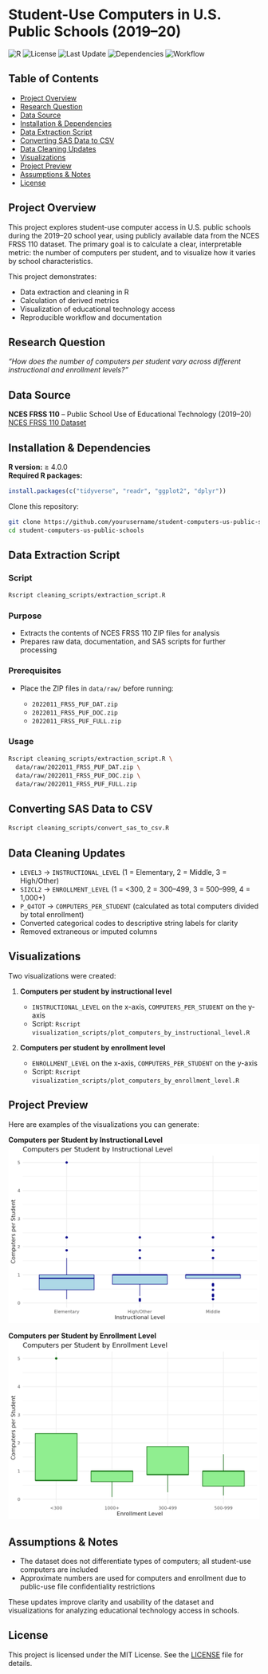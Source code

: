 # Student-Use Computers in U.S. Public Schools (2019–20)

![R](https://img.shields.io/badge/Language-R-blue) 
![License](https://img.shields.io/badge/License-MIT-green) 
![Last Update](https://img.shields.io/badge/Last%20Update-Aug%202025-yellow) 
![Dependencies](https://img.shields.io/badge/Dependencies-✓-brightgreen) 
![Workflow](https://img.shields.io/badge/Workflow-Passing-brightgreen)

## Table of Contents

- [Project Overview](#project-overview)
- [Research Question](#research-question)
- [Data Source](#data-source)
- [Installation & Dependencies](#installation--dependencies)
- [Data Extraction Script](#data-extraction-script)
- [Converting SAS Data to CSV](#converting-sas-data-to-csv)
- [Data Cleaning Updates](#data-cleaning-updates)
- [Visualizations](#visualizations)
- [Project Preview](#project-preview)
- [Assumptions & Notes](#assumptions--notes)
- [License](#license)

## Project Overview

This project explores student-use computer access in U.S. public schools during the 2019–20 school year, using publicly available data from the NCES FRSS 110 dataset. The primary goal is to calculate a clear, interpretable metric: the number of computers per student, and to visualize how it varies by school characteristics.

This project demonstrates:

- Data extraction and cleaning in R
- Calculation of derived metrics
- Visualization of educational technology access
- Reproducible workflow and documentation

## Research Question

*“How does the number of computers per student vary across different instructional and enrollment levels?”*

## Data Source

**NCES FRSS 110** – Public School Use of Educational Technology (2019–20)  
[NCES FRSS 110 Dataset](https://nces.ed.gov/surveys/frss/publications/2019111/index.asp)

## Installation & Dependencies

**R version:** ≥ 4.0.0  
**Required R packages:**  
```r
install.packages(c("tidyverse", "readr", "ggplot2", "dplyr"))
```

Clone this repository:

```bash
git clone https://github.com/yourusername/student-computers-us-public-schools.git
cd student-computers-us-public-schools
```

## Data Extraction Script

### Script
```bash
Rscript cleaning_scripts/extraction_script.R
```

### Purpose

* Extracts the contents of NCES FRSS 110 ZIP files for analysis
* Prepares raw data, documentation, and SAS scripts for further processing

### Prerequisites

* Place the ZIP files in `data/raw/` before running:

  * `2022011_FRSS_PUF_DAT.zip`
  * `2022011_FRSS_PUF_DOC.zip`
  * `2022011_FRSS_PUF_FULL.zip`

### Usage

```bash
Rscript cleaning_scripts/extraction_script.R \
  data/raw/2022011_FRSS_PUF_DAT.zip \
  data/raw/2022011_FRSS_PUF_DOC.zip \
  data/raw/2022011_FRSS_PUF_FULL.zip
```

## Converting SAS Data to CSV

```bash
Rscript cleaning_scripts/convert_sas_to_csv.R
```

## Data Cleaning Updates

* `LEVEL3` → `INSTRUCTIONAL_LEVEL` (1 = Elementary, 2 = Middle, 3 = High/Other)
* `SIZCL2` → `ENROLLMENT_LEVEL` (1 = <300, 2 = 300–499, 3 = 500–999, 4 = 1,000+)
* `P_Q4TOT` → `COMPUTERS_PER_STUDENT` (calculated as total computers divided by total enrollment)
* Converted categorical codes to descriptive string labels for clarity
* Removed extraneous or imputed columns

## Visualizations

Two visualizations were created:

1. **Computers per student by instructional level**

   * `INSTRUCTIONAL_LEVEL` on the x-axis, `COMPUTERS_PER_STUDENT` on the y-axis
   * Script: `Rscript visualization_scripts/plot_computers_by_instructional_level.R`

2. **Computers per student by enrollment level**

   * `ENROLLMENT_LEVEL` on the x-axis, `COMPUTERS_PER_STUDENT` on the y-axis
   * Script: `Rscript visualization_scripts/plot_computers_by_enrollment_level.R`

## Project Preview

Here are examples of the visualizations you can generate:

**Computers per Student by Instructional Level**  
![Instructional Level Plot](plots/computers_by_instructional_level.png)

**Computers per Student by Enrollment Level**  
![Enrollment Level Plot](plots/computers_by_enrollment_level.png)

## Assumptions & Notes

* The dataset does not differentiate types of computers; all student-use computers are included
* Approximate numbers are used for computers and enrollment due to public-use file confidentiality restrictions

These updates improve clarity and usability of the dataset and visualizations for analyzing educational technology access in schools.

## License

This project is licensed under the MIT License. See the [LICENSE](LICENSE) file for details.

